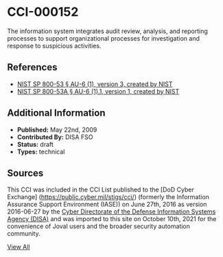 # CCI-000152

The information system integrates audit review, analysis, and reporting processes to support organizational processes for investigation and response to suspicious activities.

## References ##

* [NIST SP 800-53 § AU-6 (1), version 3, created by NIST](http://csrc.nist.gov/publications/PubsSPs.html)
* [NIST SP 800-53A § AU-6 (1).1, version 1, created by NIST](http://csrc.nist.gov/publications/PubsSPs.html)


## Additional Information ##

* **Published:** May 22nd, 2009
* **Contributed By:** DISA FSO
* **Status:** draft
* **Types:** technical

## Sources ##

This CCI was included in the CCI List published to the [DoD Cyber Exchange]
(https://public.cyber.mil/stigs/cci/) (formerly the Information Assurance Support Environment
(IASE)) on June 27th, 2016 as version 2016-06-27 by the [Cyber Directorate of the Defense 
Information Systems Agency (DISA)](https://public.cyber.mil/about-cyber/) and was imported to 
this site on October 10th, 2021 for the convenience of Joval users and the broader security automation community.

[View All](../README.md)
